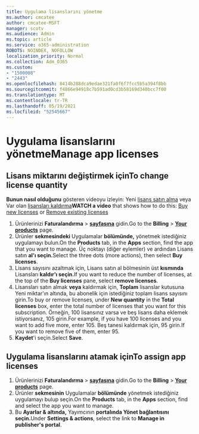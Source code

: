 ```yaml
---
title: Uygulama lisanslarını yönetme
ms.author: cmcatee
author: cmcatee-MSFT
manager: scotv
ms.audience: Admin
ms.topic: article
ms.service: o365-administration
ROBOTS: NOINDEX, NOFOLLOW
localization_priority: Normal
ms.collection: Adm_O365
ms.custom:
- "1500008"
- "2443"
ms.openlocfilehash: 8414b288dca9edae321fa0f6f7fcc5b5a394f8bb
ms.sourcegitcommit: f4866e94918c7b591ad0cd3b58169d340bcc7f00
ms.translationtype: MT
ms.contentlocale: tr-TR
ms.lasthandoff: 05/19/2021
ms.locfileid: "52545667"
---
```

# <a name="manage-app-licenses"></a><span data-ttu-id="c942f-102">Uygulama lisanslarını yönetme</span><span class="sxs-lookup"><span data-stu-id="c942f-102">Manage app licenses</span></span>

## <a name="to-change-license-quantity"></a><span data-ttu-id="c942f-103">Lisans miktarını değiştirmek için</span><span class="sxs-lookup"><span data-stu-id="c942f-103">To change license quantity</span></span>

<span data-ttu-id="c942f-104">**Bunun nasıl olduğunu** gösteren videoyu izleyin: Yeni [lisans satın alma](https://go.microsoft.com/fwlink/p/?linkid=2154857) veya Var olan [lisansları kaldırma](https://go.microsoft.com/fwlink/p/?linkid=2154938)</span><span class="sxs-lookup"><span data-stu-id="c942f-104">**WATCH a video** that shows how to do this: [Buy new licenses](https://go.microsoft.com/fwlink/p/?linkid=2154857) or [Remove existing licenses](https://go.microsoft.com/fwlink/p/?linkid=2154938)</span></span>

1. <span data-ttu-id="c942f-105">Ürünlerinizi **Faturalandırma**  >  **[sayfasına](https://go.microsoft.com/fwlink/p/?linkid=842054)** gidin.</span><span class="sxs-lookup"><span data-stu-id="c942f-105">Go to the **Billing** > **[Your products](https://go.microsoft.com/fwlink/p/?linkid=842054)** page.</span></span>
2. <span data-ttu-id="c942f-106">Ürünler **sekmesindeki** Uygulamalar **bölümünde,** yönetmek istediğiniz uygulamayı bulun.</span><span class="sxs-lookup"><span data-stu-id="c942f-106">On the **Products** tab, in the **Apps** section, find the app that you want to manage.</span></span> <span data-ttu-id="c942f-107">Üç noktayı (diğer eylemler) ve ardından Lisans satın **al'ı seçin.**</span><span class="sxs-lookup"><span data-stu-id="c942f-107">Select the three dots (more actions), then select **Buy licenses**.</span></span>
3. <span data-ttu-id="c942f-108">Lisans sayısını azaltmak için, Lisans satın al bölmesinin üst **kısmında** Lisansları **kaldır'ı seçin.**</span><span class="sxs-lookup"><span data-stu-id="c942f-108">If you want to reduce the number of licenses, at the top of the **Buy licenses** pane, select **remove licenses**.</span></span>
4. <span data-ttu-id="c942f-109">Lisansları satın almak **veya** kaldırmak için, **Toplam** lisanslar kutusuna Yeni miktar'ın altında, bu abonelik için istediğiniz toplam lisans sayısını girin.</span><span class="sxs-lookup"><span data-stu-id="c942f-109">To buy or remove licenses, under **New quantity** in the **Total licenses** box, enter the total number of licenses that you want for this subscription.</span></span> <span data-ttu-id="c942f-110">Örneğin, 100 lisansınız varsa ve beş lisans daha eklemek istiyorsanız, 105 girin.</span><span class="sxs-lookup"><span data-stu-id="c942f-110">For example, if you have 100 licenses and you want to add five more, enter 105.</span></span> <span data-ttu-id="c942f-111">Beş tanesi kaldırmak için, 95 girin.</span><span class="sxs-lookup"><span data-stu-id="c942f-111">If you want to remove five of them, enter 95.</span></span>
5. <span data-ttu-id="c942f-112">**Kaydet**'i seçin.</span><span class="sxs-lookup"><span data-stu-id="c942f-112">Select **Save**.</span></span>

## <a name="to-assign-app-licenses"></a><span data-ttu-id="c942f-113">Uygulama lisanslarını atamak için</span><span class="sxs-lookup"><span data-stu-id="c942f-113">To assign app licenses</span></span>

1. <span data-ttu-id="c942f-114">Ürünlerinizi **Faturalandırma**  >  **[sayfasına](https://go.microsoft.com/fwlink/p/?linkid=842054)** gidin.</span><span class="sxs-lookup"><span data-stu-id="c942f-114">Go to the **Billing** > **[Your products](https://go.microsoft.com/fwlink/p/?linkid=842054)** page.</span></span>
2. <span data-ttu-id="c942f-115">Ürünler **sekmesinin** Uygulamalar **bölümünde** yönetmek istediğiniz uygulamayı bulup seçin.</span><span class="sxs-lookup"><span data-stu-id="c942f-115">On the **Products** tab, in the **Apps** section, find and select the app you want to manage.</span></span>
3. <span data-ttu-id="c942f-116">Bu **Ayarlar & altında,** Yayımcının **portalında Yönet bağlantısını seçin.**</span><span class="sxs-lookup"><span data-stu-id="c942f-116">Under **Settings & actions**, select the link to **Manage in publisher's portal**.</span></span>